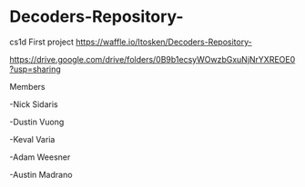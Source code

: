 # Decoders-Repository-
cs1d First project
https://waffle.io/Itosken/Decoders-Repository-

https://drive.google.com/drive/folders/0B9b1ecsyWOwzbGxuNjNrYXREOE0?usp=sharing

Members

-Nick Sidaris

-Dustin Vuong

-Keval Varia

-Adam Weesner

-Austin Madrano
